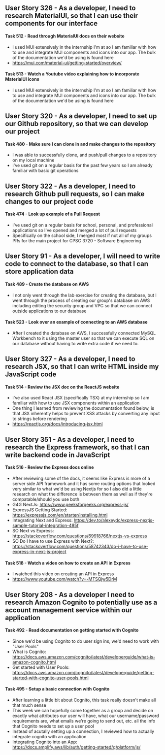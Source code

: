## User Story 326 - As a developer, I need to research MaterialUI, so that I can use their components for our interface

#### Task 512 - Read through MaterialUI docs on their website
* I used MUI extensively in the internship I'm at so I am familiar with how to use and integrate MUI components and icons into our app. The bulk of the documentation we'd be using is found here
* https://mui.com/material-ui/getting-started/overview/

#### Task 513 - Watch a Youtube video explaining how to incorporate MaterialUI icons
* I used MUI extensively in the internship I'm at so I am familiar with how to use and integrate MUI components and icons into our app. The bulk of the documentation we'd be using is found here

## User Story 320 - As a developer, I need to set up our Github repository, so that we can develop our project
#### Task 480 - Make sure I can clone in and make changes to the repository
* I was able to successfully clone, and push/pull changes to a repository on my local machine
* I've used git on a regular basis for the past few years so I am already familiar with basic git operations

## User Story 322 - As a developer, I need to research Github pull requests, so I can make changes to our project code
#### Task 474 - Look up example of a Pull Request
* I've used git on a regular basis for school, personal, and professional applications so I've opened and merged a lot of pull requests
* Specifically on the school side, I merged most if not all of my groups PRs for the main project for CPSC 3720 - Software Engineering

## User Story 91 - As a developer, I will need to write code to connect to the database, so that I can store application data
#### Task 489 - Create the database on AWS
* I not only went through the lab exercise for creating the database, but I went through the process of creating our group's database on AWS including editing the security group and VPC so that we can connect outside applications to our database
#### Task 523 - Look over an example of connecting to an AWS database
* After I created the database on AWS, I successfully connected MySQL Workbench to it using the master user so that we can execute SQL on our database without having to write extra code if we need to. 

## User Story 327 - As a developer, I need to research JSX, so that I can write HTML inside my JavaScript code 
#### Task 514 - Review the JSX doc on the ReactJS website
* I've also used React JSX (specifically TSX) at my internship so I am familiar with how to use JSX components within an application
* One thing I learned from reviewing the documentation found below, is that JSX inherently helps to prevent XSS attacks by converting any input to strings before rendering
* https://reactjs.org/docs/introducing-jsx.html


## User Story 351 - As a developer, I need to research the Express framework, so that I can write backend code in JavaScript
#### Task 516 - Review the Express docs online
* After reviewing some of the docs, it seems like Express is more of a server side API framework and it has some routing options that looked very similar to what we'd be using Nextjs for so I also did a little research on what the difference is between them as well as if they're compatable/should you use both
* G4G NextJs: https://www.geeksforgeeks.org/express-js/
* ExpressJS Getting Started: https://expressjs.com/en/starter/installing.html
* Integrating Next and Express: https://dev.to/alexeydc/express-nextjs-sample-tutorial-integration-485f
* SO Next vs Express: https://stackoverflow.com/questions/69918766/nextjs-vs-express
* SO Do I have to use Express with Next?: https://stackoverflow.com/questions/58742343/do-i-have-to-use-express-in-next-js-project

#### Task 518 - Watch a video on how to create an API in Express
* I watched this video on creating an API in Express
* https://www.youtube.com/watch?v=-MTSQjw5DrM


## User Story 208 - As a developer I need to research Amazon Cognito to potentially use as a account management service within our application
#### Task 492 - Read documentation on getting started with Cognito
* Since we'd be using Cognito to do user sign ins, we'd need to work with "User Pools"
* What is Cognito: https://docs.aws.amazon.com/cognito/latest/developerguide/what-is-amazon-cognito.html
* Get started with User Pools: https://docs.aws.amazon.com/cognito/latest/developerguide/getting-started-with-cognito-user-pools.html 

#### Task 495 - Setup a basic connection with Cognito 
* After learning a little bit about Cognito, this task really doesn't make all that much sense
* This week we can hopefully come together as a group and decide on exactly what attributes our user will have, what our username/password requirements are, what emails we're going to send out, etc. all the info that Cognito needs to set up a user pool
* Instead of acutally setting up a connection, I reviewed how to actually integrate cognito with an application
* Integrating Cognito into an App: https://docs.amplify.aws/lib/auth/getting-started/q/platform/js/